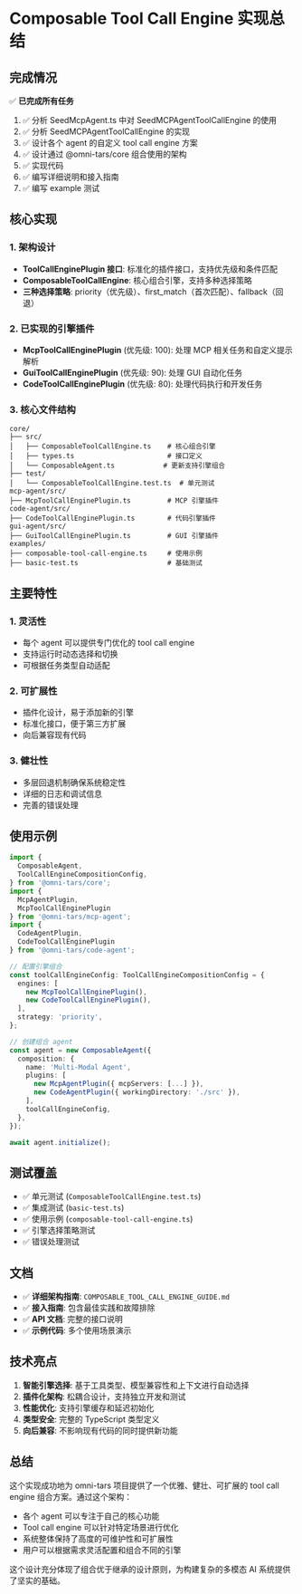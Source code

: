 # Composable Tool Call Engine 实现总结

## 完成情况

✅ **已完成所有任务**

1. ✅ 分析 SeedMcpAgent.ts 中对 SeedMCPAgentToolCallEngine 的使用
2. ✅ 分析 SeedMCPAgentToolCallEngine 的实现  
3. ✅ 设计各个 agent 的自定义 tool call engine 方案
4. ✅ 设计通过 @omni-tars/core 组合使用的架构
5. ✅ 实现代码
6. ✅ 编写详细说明和接入指南
7. ✅ 编写 example 测试

## 核心实现

### 1. 架构设计
- **ToolCallEnginePlugin 接口**: 标准化的插件接口，支持优先级和条件匹配
- **ComposableToolCallEngine**: 核心组合引擎，支持多种选择策略
- **三种选择策略**: priority（优先级）、first_match（首次匹配）、fallback（回退）

### 2. 已实现的引擎插件
- **McpToolCallEnginePlugin** (优先级: 100): 处理 MCP 相关任务和自定义提示解析
- **GuiToolCallEnginePlugin** (优先级: 90): 处理 GUI 自动化任务
- **CodeToolCallEnginePlugin** (优先级: 80): 处理代码执行和开发任务

### 3. 核心文件结构
```
core/
├── src/
│   ├── ComposableToolCallEngine.ts    # 核心组合引擎
│   ├── types.ts                       # 接口定义
│   └── ComposableAgent.ts            # 更新支持引擎组合
├── test/
│   └── ComposableToolCallEngine.test.ts  # 单元测试
mcp-agent/src/
├── McpToolCallEnginePlugin.ts         # MCP 引擎插件
code-agent/src/
├── CodeToolCallEnginePlugin.ts        # 代码引擎插件  
gui-agent/src/
├── GuiToolCallEnginePlugin.ts         # GUI 引擎插件
examples/
├── composable-tool-call-engine.ts     # 使用示例
├── basic-test.ts                      # 基础测试
```

## 主要特性

### 1. 灵活性
- 每个 agent 可以提供专门优化的 tool call engine
- 支持运行时动态选择和切换
- 可根据任务类型自动适配

### 2. 可扩展性  
- 插件化设计，易于添加新的引擎
- 标准化接口，便于第三方扩展
- 向后兼容现有代码

### 3. 健壮性
- 多层回退机制确保系统稳定性
- 详细的日志和调试信息
- 完善的错误处理

## 使用示例

```typescript
import {
  ComposableAgent,
  ToolCallEngineCompositionConfig,
} from '@omni-tars/core';
import { 
  McpAgentPlugin, 
  McpToolCallEnginePlugin 
} from '@omni-tars/mcp-agent';
import { 
  CodeAgentPlugin, 
  CodeToolCallEnginePlugin 
} from '@omni-tars/code-agent';

// 配置引擎组合
const toolCallEngineConfig: ToolCallEngineCompositionConfig = {
  engines: [
    new McpToolCallEnginePlugin(),
    new CodeToolCallEnginePlugin(),
  ],
  strategy: 'priority',
};

// 创建组合 agent
const agent = new ComposableAgent({
  composition: {
    name: 'Multi-Modal Agent',
    plugins: [
      new McpAgentPlugin({ mcpServers: [...] }),
      new CodeAgentPlugin({ workingDirectory: './src' }),
    ],
    toolCallEngineConfig,
  },
});

await agent.initialize();
```

## 测试覆盖

- ✅ 单元测试 (`ComposableToolCallEngine.test.ts`)
- ✅ 集成测试 (`basic-test.ts`) 
- ✅ 使用示例 (`composable-tool-call-engine.ts`)
- ✅ 引擎选择策略测试
- ✅ 错误处理测试

## 文档

- ✅ **详细架构指南**: `COMPOSABLE_TOOL_CALL_ENGINE_GUIDE.md`
- ✅ **接入指南**: 包含最佳实践和故障排除
- ✅ **API 文档**: 完整的接口说明
- ✅ **示例代码**: 多个使用场景演示

## 技术亮点

1. **智能引擎选择**: 基于工具类型、模型兼容性和上下文进行自动选择
2. **插件化架构**: 松耦合设计，支持独立开发和测试
3. **性能优化**: 支持引擎缓存和延迟初始化
4. **类型安全**: 完整的 TypeScript 类型定义
5. **向后兼容**: 不影响现有代码的同时提供新功能

## 总结

这个实现成功地为 omni-tars 项目提供了一个优雅、健壮、可扩展的 tool call engine 组合方案。通过这个架构：

- 各个 agent 可以专注于自己的核心功能
- Tool call engine 可以针对特定场景进行优化  
- 系统整体保持了高度的可维护性和可扩展性
- 用户可以根据需求灵活配置和组合不同的引擎

这个设计充分体现了组合优于继承的设计原则，为构建复杂的多模态 AI 系统提供了坚实的基础。